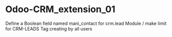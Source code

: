 # Odoo-CRM_extension_01
Define a Boolean field named mani_contact for crm.lead Module / make limit for CRM-LEADS Tag creating by all users
